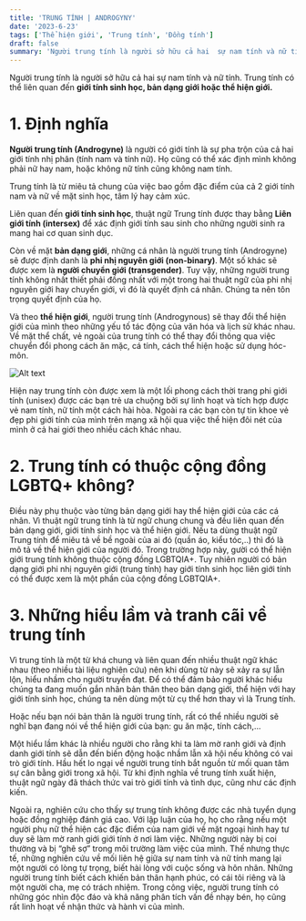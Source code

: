 ```yaml
---
title: 'TRUNG TÍNH | ANDROGYNY'
date: '2023-6-23'
tags: ['Thể hiện giới', 'Trung tính', 'Đồng tính']
draft: false
summary: 'Người trung tính là người sở hữu cả hai  sự nam tính và nữ tính. Trung tính có thể liên quan đến giới tính sinh học, bản dạng giới hoặc thể hiện giới.'
---
```


Người trung tính là người sở hữu cả hai sự nam tính và nữ tính. Trung tính có thể liên quan đến **giới tính sinh học, bản dạng giới hoặc thể hiện giới.**

# **1. Định nghĩa**

**Người trung tính (Androgyne)** là người có giới tính là sự pha trộn của cả hai giới tính nhị phân (tính nam và tính nữ). Họ cũng có thể xác định mình không phải nữ hay nam, hoặc không nữ tính cũng không nam tính.

Trung tính là từ miêu tả chung của việc bao gồm đặc điểm của cả 2 giới tính nam và nữ về mặt sinh học, tâm lý hay cảm xúc.

Liên quan đến **giới tính sinh học**, thuật ngữ Trung tính được thay bằng **Liên giới tính (intersex)** để xác định giới tính sau sinh cho những người sinh ra mang hai cơ quan sinh dục.

Còn về mặt **bản dạng giới**, những cá nhân là người trung tính (Androgyne) sẽ được định danh là **phi nhị nguyên giới (non-binary)**. Một số khác sẽ được xem là **người chuyển giới (transgender)**. Tuy vậy, những người trung tính không nhất thiết phải đồng nhất với một trong hai thuật ngữ của phi nhị nguyên giới hay chuyển giới, vì đó là quyết định cá nhân. Chúng ta nên tôn trọng quyết định của họ.

Và theo **thể hiện giới**, người trung tính (Androgynous) sẽ thay đổi thể hiện giới của mình theo những yếu tố tác động của văn hóa và lịch sử khác nhau. Về mặt thể chất, vẻ ngoài của trung tính có thể thay đổi thông qua việc chuyển đổi phong cách ăn mặc, cá tính, cách thể hiện hoặc sử dụng hóc-môn.

![Alt text](/static/images/ANDROGYNY/ANDROGYNY_FLAG.png 'Lá cờ Trung tính phổ biến nhất')

Hiện nay trung tính còn được xem là một lối phong cách thời trang phi giới tính (unisex) được các bạn trẻ ưa chuộng bởi sự linh hoạt và tích hợp được vẻ nam tính, nữ tính một cách hài hòa. Ngoài ra các bạn còn tự tin khoe vẻ đẹp phi giới tính của mình trên mạng xã hội qua việc thể hiện đôi nét của mình ở cả hai giới theo nhiều cách khác nhau.

# **2. Trung tính có thuộc cộng đồng LGBTQ+ không?**

Điều này phụ thuộc vào từng bản dạng giới hay thể hiện giới của các cá nhân. Vì thuật ngữ trung tính là từ ngữ chung chung và đều liên quan đến bản dạng giới, giới tính sinh học và thể hiện giới. Nếu ta dùng thuật ngữ Trung tính để miêu tả về bề ngoài của ai đó (quần áo, kiểu tóc,..) thì đó là mô tả về thể hiện giới của người đó. Trong trường hợp này, gười có thể hiện giới trung tính không thuộc cộng đồng LGBTQIA+. Tuy nhiên người có bản dạng giới phi nhị nguyên giới (trung tính) hay giới tính sinh học liên giới tính có thể được xem là một phần của cộng đồng LGBTQIA+.

# **3. Những hiểu lầm và tranh cãi về trung tính**

Vì trung tính là một từ khá chung và liên quan đến nhiều thuật ngữ khác nhau (theo nhiều tài liệu nghiên cứu) nên khi dùng từ này sẽ xảy ra sự lẫn lộn, hiểu nhầm cho người truyền đạt. Để có thể đảm bảo người khác hiểu chúng ta đang muốn gắn nhãn bản thân theo bản dạng giới, thể hiện với hay giới tính sinh học, chúng ta nên dùng một từ cụ thể hơn thay vì là Trung tính.

Hoặc nếu bạn nói bản thân là người trung tính, rất có thể nhiều người sẽ nghĩ bạn đang nói về thể hiện giới của bạn: gu ăn mặc, tính cách,...

Một hiểu lầm khác là nhiều người cho rằng khi ta làm mờ ranh giới và định danh giới tính sẽ dẫn đến biến động hoặc nhầm lẫn xã hội nếu không có vai trò giới tính. Hầu hết lo ngại về người trung tính bắt nguồn từ mối quan tâm sự cân bằng giới trong xã hội. Từ khi định nghĩa về trung tính xuất hiện, thuật ngữ ngày đã thách thức vai trò giới tính và tình dục, cũng như các định kiến.

Ngoài ra, nghiên cứu cho thấy sự trung tính không được các nhà tuyển dụng hoặc đồng nghiệp đánh giá cao. Với lập luận của họ, họ cho rằng nếu một người phụ nữ thể hiện các đặc điểm của nam giới về mặt ngoại hình hay tư duy sẽ làm mờ ranh giới giới tính ở nơi làm việc. Những người này bị coi thường và bị “ghê sợ” trong môi trường làm việc của mình. Thế nhưng thực tế, những nghiên cứu về mối liên hệ giữa sự nam tính và nữ tính mang lại một người có lòng tự trọng, biết hài lòng với cuộc sống và hôn nhân. Những người trung tính biết cách khiến bản thân hạnh phúc, có cái tôi riêng và là một người cha, mẹ có trách nhiệm. Trong công việc, người trung tính có những góc nhìn độc đáo và khả năng phân tích vấn đề nhạy bén, họ cũng rất linh hoạt về nhận thức và hành vi của mình.
